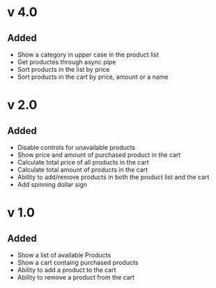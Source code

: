 # v 4.0
## Added
- Show a category in upper case in the product list
- Get productes through async pipe
- Sort products in the list by price
- Sort products in the cart by price, amount or a name


# v 2.0
## Added
- Disable controls for unavailable products
- Show price and amount of purchased product in the cart
- Calculate total price of all products in the cart
- Calculate total amount of products in the cart
- Ability to add/remove products in both the product list and the cart
- Add spinning dollar sign

# v 1.0
## Added
- Show a list of available Products
- Show a cart containg purchased products
- Ability to add a product to the cart
- Ability to remove a product from the cart 